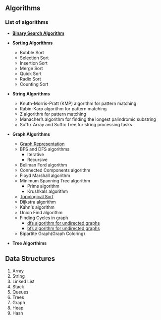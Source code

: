 ## Algorithms 

### List of algorithms
  
* __[Binary Search Algorithm](/Notes/BinarySearch/)__
* __Sorting Algorithms__
   * Bubble Sort
   * Selection Sort
   * Insertion Sort
   * Merge Sort
   * Quick Sort
   * Radix Sort
   * Counting Sort
  
* __String Algorithms__
   
   * Knuth-Morris-Pratt (KMP) algorithm for pattern matching
   * Rabin-Karp algorithm for pattern matching
   * Z algorithm for pattern matching
   * Manacher’s algorithm for finding the longest palindromic substring
   * Suffix Array and Suffix Tree for string processing tasks
   
* __Graph Algorithms__
   * [Graph Representation](Notes/Graphs/graphrepresentation.md)
   * BFS and DFS algorithms
        * Iterative
        * Recursive
   * Bellman Ford algorithm
   * Connected Components algorithm
   * Floyd Marshall algorithm
   * Minimum Spanning Tree algorithm  
        - Prims algorithm
        - Krushkals algorithm
   * [Topological Sort](Notes/Graphs/topologicalsort.md) 
   * Dijkstra algorithm 
   * Kahn's algorithm
   * Union Find algorithm
   * Finding Cycles in graph
        - [dfs algorithm for undirected graphs](/Notes/Graphs/cycle_dfs_bfs_undirected.md)
        - [bfs algorithm for undirected graphs]()
   * Bipartite Graph(Graph Coloring)

* __Tree Algorthims__
   

## Data Structures 
 1.  Array
 2.  String
 3.  Linked List
 4.  Stack
 5.  Queues
 6.  Trees 
 7.  Graph 
 8.  Heap
 9.  Hash


